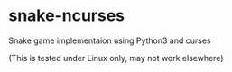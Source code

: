 # snake-ncurses

Snake game implementaion using Python3 and curses

(This is tested under Linux only, may not work elsewhere)
